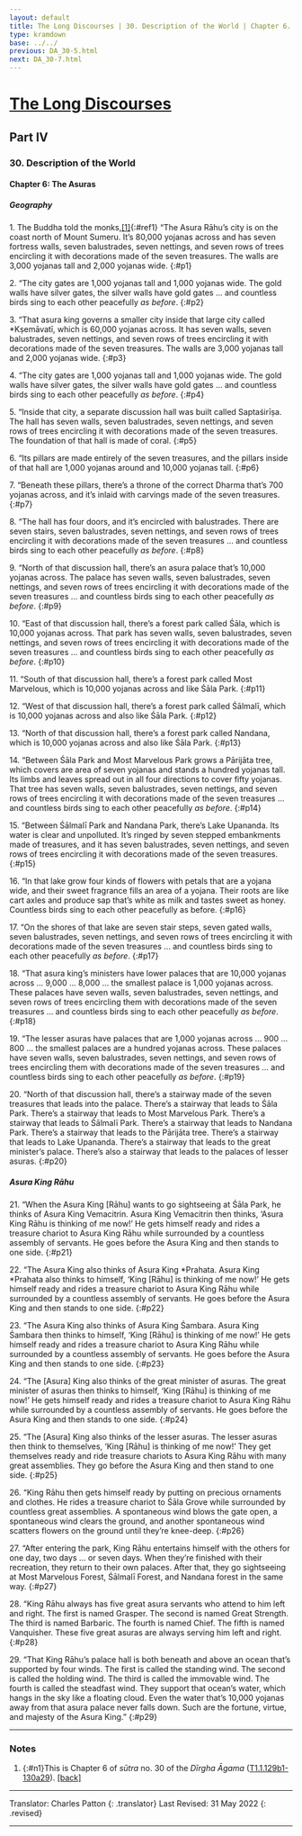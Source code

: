 ```yaml
---
layout: default
title: The Long Discourses | 30. Description of the World | Chapter 6. The Asuras
type: kramdown
base: ../../
previous: DA_30-5.html
next: DA_30-7.html
---
```


# [The Long Discourses](index.html)
## Part IV
### 30. Description of the World
#### Chapter 6: The Asuras
##### Geography

1\. The Buddha told the monks,[\[1\]](#n1){:#ref1} “The Asura Rāhu’s city is on the coast north of Mount Sumeru. It’s 80,000 yojanas across and has seven fortress walls, seven balustrades, seven nettings, and seven rows of trees encircling it with decorations made of the seven treasures. The walls are 3,000 yojanas tall and 2,000 yojanas wide.
{:#p1}

2\. “The city gates are 1,000 yojanas tall and 1,000 yojanas wide. The gold walls have silver gates, the silver walls have gold gates … and countless birds sing to each other peacefully <em>as before</em>.
{:#p2}

3\. “That asura king governs a smaller city inside that large city called \*Kṣemāvatī, which is 60,000 yojanas across. It has seven walls, seven balustrades, seven nettings, and seven rows of trees encircling it with decorations made of the seven treasures. The walls are 3,000 yojanas tall and 2,000 yojanas wide.
{:#p3}

4\. “The city gates are 1,000 yojanas tall and 1,000 yojanas wide. The gold walls have silver gates, the silver walls have gold gates … and countless birds sing to each other peacefully <em>as before</em>.
{:#p4}

5\. “Inside that city, a separate discussion hall was built called Saptaśirīṣa. The hall has seven walls, seven balustrades, seven nettings, and seven rows of trees encircling it with decorations made of the seven treasures. The foundation of that hall is made of coral.
{:#p5}

6\. “Its pillars are made entirely of the seven treasures, and the pillars inside of that hall are 1,000 yojanas around and 10,000 yojanas tall.
{:#p6}

7\. “Beneath these pillars, there’s a throne of the correct Dharma that’s 700 yojanas across, and it’s inlaid with carvings made of the seven treasures.
{:#p7}

8\. “The hall has four doors, and it’s encircled with balustrades. There are seven stairs, seven balustrades, seven nettings, and seven rows of trees encircling it with decorations made of the seven treasures … and countless birds sing to each other peacefully <em>as before</em>.
{:#p8}

9\. “North of that discussion hall, there’s an asura palace that’s 10,000 yojanas across. The palace has seven walls, seven balustrades, seven nettings, and seven rows of trees encircling it with decorations made of the seven treasures … and countless birds sing to each other peacefully <em>as before</em>.
{:#p9}

10\. “East of that discussion hall, there’s a forest park called Śāla, which is 10,000 yojanas across. That park has seven walls, seven balustrades, seven nettings, and seven rows of trees encircling it with decorations made of the seven treasures … and countless birds sing to each other peacefully <em>as before</em>.
{:#p10}

11\. “South of that discussion hall, there’s a forest park called Most Marvelous, which is 10,000 yojanas across and like Śāla Park.
{:#p11}

12\. “West of that discussion hall, there’s a forest park called Śālmalī, which is 10,000 yojanas across and also like Śāla Park.
{:#p12}

13\. “North of that discussion hall, there’s a forest park called Nandana, which is 10,000 yojanas across and also like Śāla Park.
{:#p13}

14\. “Between Śāla Park and Most Marvelous Park grows a Pārijāta tree, which covers are area of seven yojanas and stands a hundred yojanas tall. Its limbs and leaves spread out in all four directions to cover fifty yojanas. That tree has seven walls, seven balustrades, seven nettings, and seven rows of trees encircling it with decorations made of the seven treasures … and countless birds sing to each other peacefully <em>as before</em>.
{:#p14}

15\. “Between Śālmalī Park and Nandana Park, there’s Lake Upananda. Its water is clear and unpolluted. It’s ringed by seven stepped embankments made of treasures, and it has seven balustrades, seven nettings, and seven rows of trees encircling it with decorations made of the seven treasures.
{:#p15}

16\. “In that lake grow four kinds of flowers with petals that are a yojana wide, and their sweet fragrance fills an area of a yojana. Their roots are like cart axles and produce sap that’s white as milk and tastes sweet as honey. Countless birds sing to each other peacefully as before.
{:#p16}

17\. “On the shores of that lake are seven stair steps, seven gated walls, seven balustrades, seven nettings, and seven rows of trees encircling it with decorations made of the seven treasures … and countless birds sing to each other peacefully <em>as before</em>.
{:#p17}

18\. “That asura king’s ministers have lower palaces that are 10,000 yojanas across … 9,000 … 8,000 … the smallest palace is 1,000 yojanas across. These palaces have seven walls, seven balustrades, seven nettings, and seven rows of trees encircling them with decorations made of the seven treasures … and countless birds sing to each other peacefully <em>as before</em>.
{:#p18}

19\. “The lesser asuras have palaces that are 1,000 yojanas across … 900 … 800 … the smallest palaces are a hundred yojanas across. These palaces have seven walls, seven balustrades, seven nettings, and seven rows of trees encircling them with decorations made of the seven treasures … and countless birds sing to each other peacefully <em>as before</em>.
{:#p19}

20\. “North of that discussion hall, there’s a stairway made of the seven treasures that leads into the palace. There’s a stairway that leads to Śāla Park. There’s a stairway that leads to Most Marvelous Park. There’s a stairway that leads to Śālmalī Park. There’s a stairway that leads to Nandana Park. There’s a stairway that leads to the Pārijāta tree. There’s a stairway that leads to Lake Upananda. There’s a stairway that leads to the great minister’s palace. There’s also a stairway that leads to the palaces of lesser asuras.
{:#p20}

##### Asura King Rāhu

21\. “When the Asura King [Rāhu] wants to go sightseeing at Śāla Park, he thinks of Asura King Vemacitrin. Asura King Vemacitrin then thinks, ‘Asura King Rāhu is thinking of me now!’ He gets himself ready and rides a treasure chariot to Asura King Rāhu while surrounded by a countless assembly of servants. He goes before the Asura King and then stands to one side.
{:#p21}

22\. “The Asura King also thinks of Asura King \*Prahata. Asura King \*Prahata also thinks to himself, ‘King [Rāhu] is thinking of me now!’ He gets himself ready and rides a treasure chariot to Asura King Rāhu while surrounded by a countless assembly of servants. He goes before the Asura King and then stands to one side.
{:#p22}

23\. “The Asura King also thinks of Asura King Śambara. Asura King Śambara then thinks to himself, ‘King [Rāhu] is thinking of me now!’ He gets himself ready and rides a treasure chariot to Asura King Rāhu while surrounded by a countless assembly of servants. He goes before the Asura King and then stands to one side.
{:#p23}

24\. “The [Asura] King also thinks of the great minister of asuras. The great minister of asuras then thinks to himself, ‘King [Rāhu] is thinking of me now!’ He gets himself ready and rides a treasure chariot to Asura King Rāhu while surrounded by a countless assembly of servants. He goes before the Asura King and then stands to one side.
{:#p24}

25\. “The [Asura] King also thinks of the lesser asuras. The lesser asuras then think to themselves, ‘King [Rāhu] is thinking of me now!’ They get themselves ready and ride treasure chariots to Asura King Rāhu with many great assemblies. They go before the Asura King and then stand to one side.
{:#p25}

26\. “King Rāhu then gets himself ready by putting on precious ornaments and clothes. He rides a treasure chariot to Śāla Grove while surrounded by countless great assemblies. A spontaneous wind blows the gate open, a spontaneous wind clears the ground, and another spontaneous wind scatters flowers on the ground until they’re knee-deep.
{:#p26}

27\. “After entering the park, King Rāhu entertains himself with the others for one day, two days … or seven days. When they’re finished with their recreation, they return to their own palaces. After that, they go sightseeing at Most Marvelous Forest, Śālmalī Forest, and Nandana forest in the same way.
{:#p27}

28\. “King Rāhu always has five great asura servants who attend to him left and right. The first is named Grasper. The second is named Great Strength. The third is named Barbaric. The fourth is named Chief. The fifth is named Vanquisher. These five great asuras are always serving him left and right.
{:#p28}

29\. “That King Rāhu’s palace hall is both beneath and above an ocean that’s supported by four winds. The first is called the standing wind. The second is called the holding wind. The third is called the immovable wind. The fourth is called the steadfast wind. They support that ocean’s water, which hangs in the sky like a floating cloud. Even the water that’s 10,000 yojanas away from that asura palace never falls down. Such are the fortune, virtue, and majesty of the Asura King.”
{:#p29}

---

### Notes

1. {:#n1}This is Chapter 6 of <em>sūtra</em> no. 30 of the <cite>Dīrgha Āgama</cite> (<a href="https://cbetaonline.dila.edu.tw/zh/T01n0001_p0129b01" target="_blank">T1.1.129b1-130a29</a>). [\[back\]](#ref1)

---

Translator: Charles Patton
{: .translator}
Last Revised: 31 May 2022
{: .revised}

---